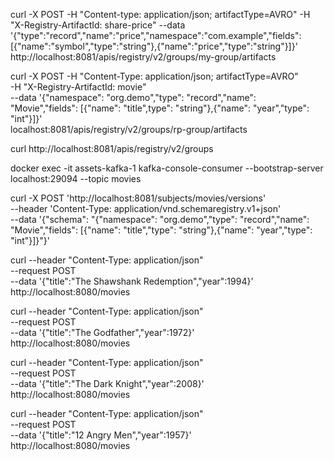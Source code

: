 

curl -X POST -H "Content-type: application/json; artifactType=AVRO" -H "X-Registry-ArtifactId: share-price" --data '{"type":"record","name":"price","namespace":"com.example","fields":[{"name":"symbol","type":"string"},{"name":"price","type":"string"}]}' http://localhost:8081/apis/registry/v2/groups/my-group/artifacts


curl -X POST -H "Content-Type: application/json; artifactType=AVRO" \
  -H "X-Registry-ArtifactId: movie" \
  --data '{"namespace": "org.demo","type": "record","name": "Movie","fields": [{"name": "title",type": "string"},{"name": "year","type": "int"}]}' \
  localhost:8081/apis/registry/v2/groups/rp-group/artifacts

curl http://localhost:8081/apis/registry/v2/groups 


docker exec -it assets-kafka-1 kafka-console-consumer --bootstrap-server localhost:29094 --topic movies




curl -X POST 'http://localhost:8081/subjects/movies/versions' \
--header 'Content-Type: application/vnd.schemaregistry.v1+json' \
--data '{"schema": "{\"namespace\": \"org.demo\",\"type\": \"record\",\"name\": \"Movie\",\"fields\": [{\"name\": \"title\",\"type\": \"string\"},{\"name\": \"year\",\"type\": \"int\"}]}"}'

curl --header "Content-Type: application/json" \
  --request POST \
  --data '{"title":"The Shawshank Redemption","year":1994}' \
  http://localhost:8080/movies

curl --header "Content-Type: application/json" \
  --request POST \
  --data '{"title":"The Godfather","year":1972}' \
  http://localhost:8080/movies

curl --header "Content-Type: application/json" \
  --request POST \
  --data '{"title":"The Dark Knight","year":2008}' \
  http://localhost:8080/movies

curl --header "Content-Type: application/json" \
  --request POST \
  --data '{"title":"12 Angry Men","year":1957}' \
  http://localhost:8080/movies